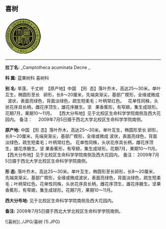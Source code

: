 ## 喜树

![西北大学校园网络植物志](../JPG/nwu.gif)

---

**拉丁名:**  _Camptotheca acuminata Decne _

**科 属:** 蓝果树科 喜树科

**别 名:** 旱莲、千丈树
 【原产地】中国
 【形  态】落叶乔木，高达25～30米。单叶互生，椭圆形至长
  卵形，长8～20厘米，先端突渐尖，基部广楔形，全缘或微成
  波状，表面亮绿色，背面淡绿色，疏生短柔毛；叶柄常红色。
  花单性同株，头状花序具长柄，雌花序顶生，雄花序腋生。坚
  果香蕉形，有窄翅，集生成球形。花期7月，果期10～11月。
 【西大分布地】见于北校区生命科学学院南侧及西大花园内。
备注：
    2009年7月5日摄于西北大学北校区生命科学学院南侧。
　

**原产地:** 中国
【形 态】落叶乔木，高达25～30米。单叶互生，椭圆形至长
 卵形，长8～20厘米，先端突渐尖，基部广楔形，全缘或微成
 波状，表面亮绿色，背面淡绿色，疏生短柔毛；叶柄常红色。
 花单性同株，头状花序具长柄，雌花序顶生，雄花序腋生。坚
 果香蕉形，有窄翅，集生成球形。花期7月，果期10～11月。
【西大分布地】见于北校区生命科学学院南侧及西大花园内。
备注：
 2009年7月5日摄于西北大学北校区生命科学学院南侧。
　

**形  态:** 落叶乔木，高达25～30米。单叶互生，椭圆形至长卵形，长8～20厘米，先端突渐尖，基部广楔形，全缘或微成波状，表面亮绿色，背面淡绿色，疏生短柔毛；叶柄常红色。花单性同株，头状花序具长柄，雌花序顶生，雄花序腋生。坚果香蕉形，有窄翅，集生成球形。花期7月，果期10～11月。

**西大分布地:** 见于北校区生命科学学院南侧及西大花园内。

**备注:** 2009年7月5日摄于西北大学北校区生命科学学院南侧。　

![喜树](../JPG/喜树 (1).JPG) 

